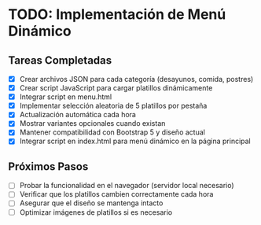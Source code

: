 # TODO: Implementación de Menú Dinámico

## Tareas Completadas
- [x] Crear archivos JSON para cada categoría (desayunos, comida, postres)
- [x] Crear script JavaScript para cargar platillos dinámicamente
- [x] Integrar script en menu.html
- [x] Implementar selección aleatoria de 5 platillos por pestaña
- [x] Actualización automática cada hora
- [x] Mostrar variantes opcionales cuando existan
- [x] Mantener compatibilidad con Bootstrap 5 y diseño actual
- [x] Integrar script en index.html para menú dinámico en la página principal

## Próximos Pasos
- [ ] Probar la funcionalidad en el navegador (servidor local necesario)
- [ ] Verificar que los platillos cambien correctamente cada hora
- [ ] Asegurar que el diseño se mantenga intacto
- [ ] Optimizar imágenes de platillos si es necesario
